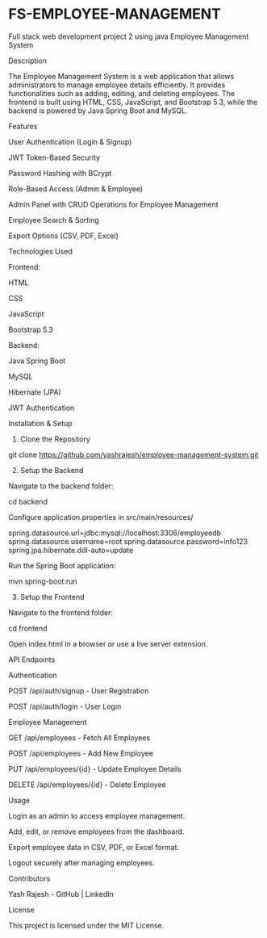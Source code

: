 # FS-EMPLOYEE-MANAGEMENT
Full stack web development project 2 using java
Employee Management System

Description

The Employee Management System is a web application that allows administrators to manage employee details efficiently. It provides functionalities such as adding, editing, and deleting employees. The frontend is built using HTML, CSS, JavaScript, and Bootstrap 5.3, while the backend is powered by Java Spring Boot and MySQL.

Features

User Authentication (Login & Signup)

JWT Token-Based Security

Password Hashing with BCrypt

Role-Based Access (Admin & Employee)

Admin Panel with CRUD Operations for Employee Management

Employee Search & Sorting

Export Options (CSV, PDF, Excel)

Technologies Used

Frontend:

HTML

CSS

JavaScript

Bootstrap 5.3

Backend:

Java Spring Boot

MySQL

Hibernate (JPA)

JWT Authentication

Installation & Setup

1. Clone the Repository

git clone https://github.com/yashrajesh/employee-management-system.git

2. Setup the Backend

Navigate to the backend folder:

cd backend

Configure application.properties in src/main/resources/

spring.datasource.url=jdbc:mysql://localhost:3306/employeedb
spring.datasource.username=root
spring.datasource.password=info123
spring.jpa.hibernate.ddl-auto=update

Run the Spring Boot application:

mvn spring-boot:run

3. Setup the Frontend

Navigate to the frontend folder:

cd frontend

Open index.html in a browser or use a live server extension.

API Endpoints

Authentication

POST /api/auth/signup - User Registration

POST /api/auth/login - User Login

Employee Management

GET /api/employees - Fetch All Employees

POST /api/employees - Add New Employee

PUT /api/employees/{id} - Update Employee Details

DELETE /api/employees/{id} - Delete Employee

Usage

Login as an admin to access employee management.

Add, edit, or remove employees from the dashboard.

Export employee data in CSV, PDF, or Excel format.

Logout securely after managing employees.

Contributors

Yash Rajesh - GitHub | LinkedIn

License

This project is licensed under the MIT License.



